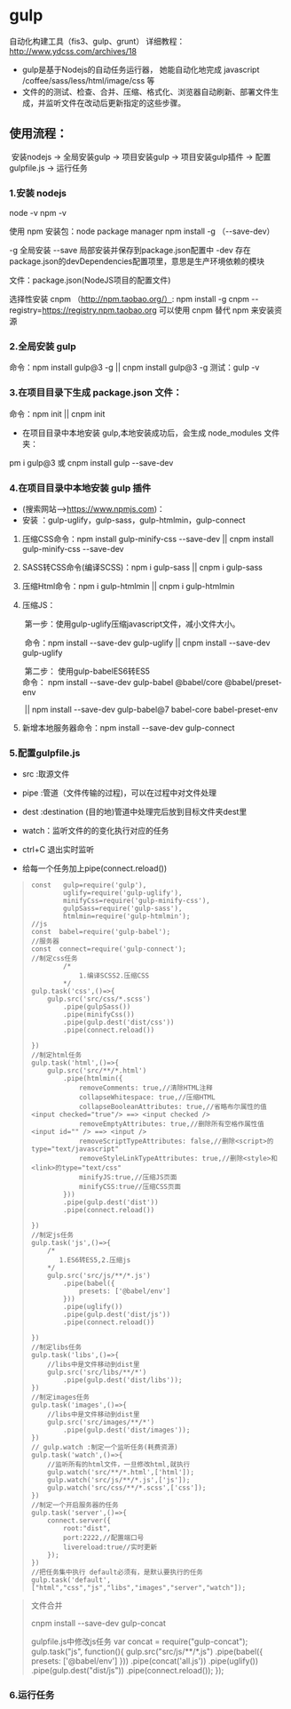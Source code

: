 #  gulp

自动化构建工具（fis3、gulp、grunt）
详细教程：http://www.ydcss.com/archives/18

* gulp是基于Nodejs的自动任务运行器， 她能自动化地完成 javascript /coffee/sass/less/html/image/css 等
* 文件的的测试、检查、合并、压缩、格式化、浏览器自动刷新、部署文件生成，并监听文件在改动后更新指定的这些步骤。

## 使用流程：

​    安装nodejs -> 全局安装gulp -> 项目安装gulp -> 项目安装gulp插件 -> 配置gulpfile.js -> 运行任务

### 1.安装 nodejs

node -v
npm -v

使用 npm 安装包：node package manager
npm install <package-name> -g （--save-dev）

-g 全局安装
--save 局部安装并保存到package.json配置中
-dev  存在package.json的devDependencies配置项里，意思是生产环境依赖的模块

文件：package.json(NodeJS项目的配置文件)


选择性安装 cnpm （http://npm.taobao.org/）:
npm install -g cnpm --registry=https://registry.npm.taobao.org
可以使用 cnpm 替代 npm 来安装资源



### 2.全局安装 gulp

命令：npm install gulp@3 -g		||	 cnpm install gulp@3 -g
测试：gulp -v

### 3.在项目目录下生成 package.json 文件：

命令：npm init		||	 cnpm init

* 在项目目录中本地安装 gulp,本地安装成功后，会生成 node_modules 文件夹：

pm i gulp@3	 或	cnpm install gulp --save-dev

### 4.在项目目录中本地安装 gulp 插件

* (搜索网站—>https://www.npmjs.com)：
* 安装 ：gulp-uglify，gulp-sass，gulp-htmlmin，gulp-connect

1. 压缩CSS命令：npm install gulp-minify-css --save-dev  	||	cnpm install gulp-minify-css --save-dev

2. SASS转CSS命令(编译SCSS)：npm i gulp-sass 	||	cnpm i gulp-sass

3. 压缩Html命令：npm i  gulp-htmlmin    ||    cnpm i  gulp-htmlmin

4. 压缩JS：

   ​	第一步：使用gulp-uglify压缩javascript文件，减小文件大小。 

   ​		命令：npm install --save-dev gulp-uglify   ||     cnpm install --save-dev gulp-uglify

   ​	第二步： 使用gulp-babelES6转ES5	
   	 	命令： npm install --save-dev gulp-babel @babel/core @babel/preset-env

   ​	  				||	npm install --save-dev gulp-babel@7 babel-core babel-preset-env

5. 新增本地服务器命令：npm install --save-dev gulp-connect

   

### 5.配置gulpfile.js 

*  src     :取源文件
* pipe    :管道（文件传输的过程)，可以在过程中对文件处理

* dest    :destination (目的地)管道中处理完后放到目标文件夹dest里
* watch：监听文件的的变化执行对应的任务
* ctrl+C 退出实时监听
* 给每一个任务加上pipe(connect.reload())

> ```
> const   gulp=require('gulp'),
>         uglify=require('gulp-uglify'),
>         minifyCss=require('gulp-minify-css'),
>         gulpSass=require('gulp-sass'),
>         htmlmin=require('gulp-htmlmin');
> //js
> const  babel=require('gulp-babel');
> //服务器
> const  connect=require('gulp-connect');
> //制定css任务   
>         /*
>             1.编译SCSS2.压缩CSS
>         */ 
> gulp.task('css',()=>{
>     gulp.src('src/css/*.scss')
>         .pipe(gulpSass())
>         .pipe(minifyCss())
>         .pipe(gulp.dest('dist/css'))
>         .pipe(connect.reload())
> 
> })
> //制定html任务
> gulp.task('html',()=>{
>     gulp.src('src/**/*.html')
>         .pipe(htmlmin({
>             removeComments: true,//清除HTML注释
>             collapseWhitespace: true,//压缩HTML
>             collapseBooleanAttributes: true,//省略布尔属性的值 <input checked="true"/> ==> <input checked />
>             removeEmptyAttributes: true,//删除所有空格作属性值 <input id="" /> ==> <input />
>             removeScriptTypeAttributes: false,//删除<script>的type="text/javascript"
>             removeStyleLinkTypeAttributes: true,//删除<style>和<link>的type="text/css"
>             minifyJS:true,//压缩JS页面
>             minifyCSS:true//压缩CSS页面
>         }))
>         .pipe(gulp.dest('dist'))
>         .pipe(connect.reload())
> 
> })
> //制定js任务
> gulp.task('js',()=>{
>     /*
>        1.ES6转ES5,2.压缩js
>     */
>     gulp.src('src/js/**/*.js')
>         .pipe(babel({
>             presets: ['@babel/env']
>         }))
>         .pipe(uglify())
>         .pipe(gulp.dest('dist/js'))
>         .pipe(connect.reload())
> 
> })
> //制定libs任务
> gulp.task('libs',()=>{
>     //libs中是文件移动到dist里
>     gulp.src('src/libs/**/*')
>         .pipe(gulp.dest('dist/libs'));
> })
> //制定images任务
> gulp.task('images',()=>{
>     //libs中是文件移动到dist里
>     gulp.src('src/images/**/*')
>         .pipe(gulp.dest('dist/images'));
> })
> // gulp.watch :制定一个监听任务(耗费资源)
> gulp.task('watch',()=>{
>     //监听所有的html文件，一旦修改html,就执行
>     gulp.watch('src/**/*.html',['html']);
>     gulp.watch('src/js/**/*.js',['js']);
>     gulp.watch('src/css/**/*.scss',['css']);
> })
> //制定一个开启服务器的任务
> gulp.task('server',()=>{
>     connect.server({
>         root:"dist",
>         port:2222,//配置端口号
>         livereload:true//实时更新
>     });
> })
> //把任务集中执行 default必须有，是默认要执行的任务
> gulp.task('default',["html","css","js","libs","images","server","watch"]);
> 
> ```









> 文件合并
>
> cnpm install --save-dev gulp-concat
>
>
> gulpfile.js中修改js任务
> var concat = require("gulp-concat");
> gulp.task("js", function(){
>     gulp.src("src/js/**/*.js")
>  .pipe(babel({
>    presets: ['@babel/env']
>  }))
>     .pipe(concat('all.js'))
>     .pipe(uglify())
>     .pipe(gulp.dest("dist/js"))
>     .pipe(connect.reload());
> });
>







### 6.运行任务